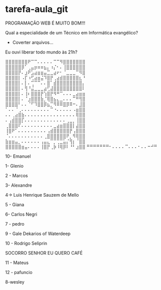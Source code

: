 # tarefa-aula_git

PROGRAMAÇÃO WEB É MUITO BOM!!!

Qual a especialidade de um Técnico em Informática evangélico?
- Coverter arquivos...

Eu ouvi liberar todo mundo às 21h?

⣿⣿⣿⣿⣿⣿⣿⠟⠉⠉⠄⠄⠄⠄⠄⠉⠉⠻⣿⣿⣿⣿⣿⣿⣿
⣿⣿⣿⣿⣿⡿⠁⢀⣤⡶⠶⠶⣦⡄⠰⡌⠂⠄⢸⣿⣿⣿⣿⣿⣿
⣿⣿⣿⣿⡟⠄⣰⠟⣡⣴⣶⣶⣤⣉⣀⣴⠖⠂⠈⣀⣀⣀⠉⠻⣿
⣿⣿⣿⣿⡇⠠⡏⠰⢋⣴⣶⣬⠹⣿⡟⢀⣴⣾⣿⣿⣿⣿⣿⣆⠘
⣿⣿⣿⣿⡇⠄⡇⠄⢉⠉⠉⠄⠄⣿⠁⣾⣿⣿⣿⣿⣿⣿⣿⣿⡄
⣿⣿⣿⣿⡇⠄⢻⠘⣬⣀⣀⣀⣴⢋⣼⣿⣿⣿⣿⣿⣿⣿⣿⣿⠇
⣿⣿⣿⣿⡇⠄⢸⠆⣿⣿⣿⡟⢱⣿⡟⠻⠛⠉⠄⠄⠄⣀⣴⣶⣶
⣿⣿⣿⣿⡇⠄⠈⣰⣿⣿⣿⣷⡈⢿⣿⣦⣄⣀⠄⠄⠄⠉⠛⢻⣿
⣿⣿⣿⣿⠃⠄⠄⠈⠋⠹⣿⣿⡿⣦⡉⠻⠿⠿⣿⡿⠿⠒⠄⣸⣿
⠁⠄⠄⠈⢀⠄⠄⠄⠄⠄⠄⠄⠄⠄⠉⠐⠄⠄⠄⠄⠄⠠⣶⣿⣿
⠄⠄⢀⣴⣿⣷⠄⠄⠄⠄⠄⠄⠄⠄⠄⠄⠄⠄⠄⠄⠄⠄⢿⣿⣿
⠄⢠⣾⣿⣿⡏⠄⠄⠄⠄⠄⠄⠄⠄⠄⠄⠄⠄⠄⢀⣀⡀⢸⣿⣿
⢀⣿⣿⣿⠏⠄⠄⠄⠄⠄⠄⠄⠄⠄⠄⣀⣴⣶⣿⣿⣿⡇⣼⣿⣿
⢸⣿⠟⠁⠄⠄⠄⠄⠄⠄⠄⠄⠄⢠⣾⣿⣿⣿⣿⣿⡟⢠⣿⣿⣿
⠈⠄⠄⠄⠄⠄⠄⠄⠄⠄⠄⠄⢀⣿⣿⣿⣿⣿⣿⠟⡀⠻⢿⣿⣿
⣷⣶⣶⣤⡀⠄⠄⠄⠄⠄⠄⢠⣤⣄⠉⡉⢉⣉⣥⡌⢻⡆⠈⣿⣿
⣿⣿⣿⣿⣿⣶⣤⠄⠄⠄⠄⢸⣿⡟⢀⡷⠸⢿⡿⠇⠘⠃⣰⣿⣿
⠛⠛⠛⠛⠛⠛⠛⠂⠄⠄⠄⠄⠉⠄⠄⠄⠂⠄⠄⠒⠚⠛

10- Emanuel

1- Glenio

2 - Marcos

3- Alexandre

4-> Luis Henrique Sauzem de Mello

5 - Giana

6- Carlos Negri

7 - pedro


9 - Gale Dekarios of Waterdeep

10 - Rodrigo Seliprin

SOCORRO SENHOR EU  QUERO CAFÉ

11 - Mateus

12 - pafuncio

 8-wesley
